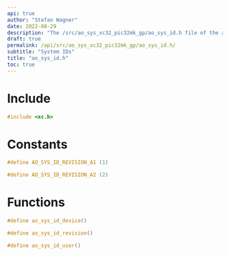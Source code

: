```yaml
---
api: true
author: "Stefan Wagner"
date: 2022-08-29
description: "The /src/ao_sys_xc32_pic32mk_gp/ao_sys_id.h file of the ao real-time operating system."
draft: true
permalink: /api/src/ao_sys_xc32_pic32mk_gp/ao_sys_id.h/
subtitle: "System IDs"
title: "ao_sys_id.h"
toc: true
---
```


# Include

```c
#include <xc.h>
```

# Constants

```c
#define AO_SYS_ID_REVISION_A1 (1)
```

```c
#define AO_SYS_ID_REVISION_A2 (2)
```

# Functions

```c
#define ao_sys_id_device()
```

```c
#define ao_sys_id_revision()
```

```c
#define ao_sys_id_user()
```

